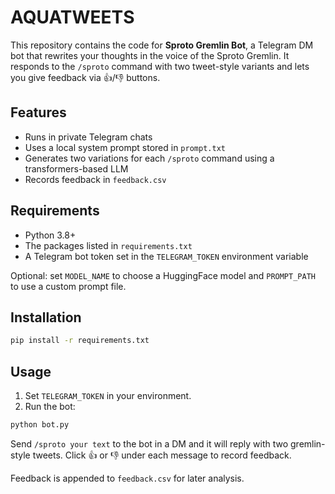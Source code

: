 # AQUATWEETS

This repository contains the code for **Sproto Gremlin Bot**, a Telegram DM bot that rewrites your thoughts in the voice of the Sproto Gremlin. It responds to the `/sproto` command with two tweet-style variants and lets you give feedback via 👍/👎 buttons.

## Features

- Runs in private Telegram chats
- Uses a local system prompt stored in `prompt.txt`
- Generates two variations for each `/sproto` command using a transformers-based LLM
- Records feedback in `feedback.csv`

## Requirements

- Python 3.8+
- The packages listed in `requirements.txt`
- A Telegram bot token set in the `TELEGRAM_TOKEN` environment variable

Optional: set `MODEL_NAME` to choose a HuggingFace model and `PROMPT_PATH` to use a custom prompt file.

## Installation

```bash
pip install -r requirements.txt
```

## Usage

1. Set `TELEGRAM_TOKEN` in your environment.
2. Run the bot:

```bash
python bot.py
```

Send `/sproto your text` to the bot in a DM and it will reply with two gremlin-style tweets. Click 👍 or 👎 under each message to record feedback.

Feedback is appended to `feedback.csv` for later analysis.
